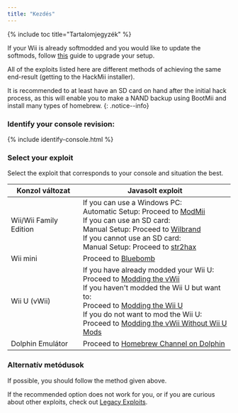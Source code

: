 ```yaml
---
title: "Kezdés"
---
```


{% include toc title="Tartalomjegyzék" %}

If your Wii is already softmodded and you would like to update the softmods, follow [this](hackmii) guide to upgrade your setup.

All of the exploits listed here are different methods of achieving the same end-result (getting to the HackMii installer).

It is recommended to at least have an SD card on hand after the initial hack process, as this will enable you to make a NAND backup using BootMii and install many types of homebrew.
{: .notice--info}

### Identify your console revision:

{% include identify-console.html %}<br>

### Select your exploit

Select the exploit that corresponds to your console and situation the best.

| Konzol változat        | Javasolt exploit                                                                                                                                                                                                                                                                                                                                            |
| ---------------------- | ----------------------------------------------------------------------------------------------------------------------------------------------------------------------------------------------------------------------------------------------------------------------------------------------------------------------------------------------------------- |
| Wii/Wii Family Edition | If you can use a Windows PC:<br> Automatic Setup: Proceed to [ModMii](modmii)<br> If you can use an SD card:<br> Manual Setup: Proceed to [Wilbrand](wilbrand)<br> If you cannot use an SD card:<br> Manual Setup: Proceed to [str2hax](str2hax)<br>                                                                    |
| Wii mini               | Proceed to [Bluebomb](bluebomb)                                                                                                                                                                                                                                                                                                                             |
| Wii U (vWii)           | If you have already modded your Wii U:<br> Proceed to [Modding the vWii](vwii-homebrew-channel)<br> If you haven't modded the Wii U but want to:<br> Proceed to [Modding the Wii U](https://wiiu.hacks.guide)<br> If you do not want to mod the Wii U:<br> Proceed to [Modding the vWii Without Wii U Mods](wiiu-nand-dumper) |
| Dolphin Emulátor       | Proceed to [Homebrew Channel on Dolphin](homebrew-dolphin)                                                                                                                                                                                                                                                                                                  |

### Alternatív metódusok

If possible, you should follow the method given above.

If the recommended option does not work for you, or if you are curious about other exploits, check out [Legacy Exploits](legacy-exploits).
